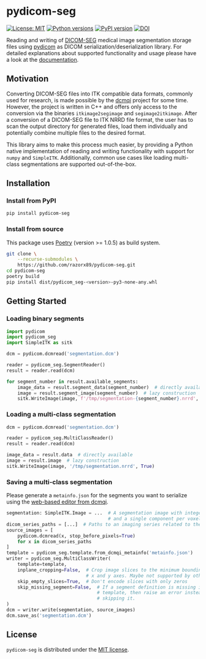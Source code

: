 # pydicom-seg

[![License: MIT](https://img.shields.io/badge/License-MIT-blue.svg)](https://opensource.org/licenses/MIT)
[![Python versions](https://img.shields.io/pypi/pyversions/pydicom-seg.svg)](https://img.shields.io/pypi/pyversions/pydicom-seg.svg)
[![PyPI version](https://badge.fury.io/py/pydicom-seg.svg)](https://badge.fury.io/py/pydicom-seg)
[![DOI](https://zenodo.org/badge/DOI/10.5281/zenodo.3899003.svg)](https://doi.org/10.5281/10.5281/zenodo.3899003)

Reading and writing of [DICOM-SEG](http://dicom.nema.org/medical/dicom/current/output/chtml/part03/sect_C.8.20.html) medical image segmentation storage files using [pydicom](https://github.com/pydicom/pydicom) as DICOM serialization/deserialization library. For detailed explanations about supported functionality and usage please have a look at the [documentation](https://razorx89.github.io/pydicom-seg).

## Motivation

Converting DICOM-SEG files into ITK compatible data formats, commonly used for
research, is made possible by the [dcmqi](https://github.com/QIICR/dcmqi)
project for some time. However, the project is written in C++ and offers only
access to the conversion via the binaries `itkimage2segimage` and
`segimage2itkimage`. After a conversion of a DICOM-SEG file to ITK NRRD file
format, the user has to scan the output directory for generated files, load
them individually and potentially combine multiple files to the desired format.

This library aims to make this process much easier, by providing a Python
native implementation of reading and writing functionality with support for
`numpy` and `SimpleITK`. Additionally, common use cases like loading
multi-class segmentations are supported out-of-the-box.

## Installation

### Install from PyPI

```bash
pip install pydicom-seg
```

### Install from source

This package uses [Poetry](https://python-poetry.org/) (version >= 1.0.5) as build system.

```bash
git clone \
    --recurse-submodules \
    https://github.com/razorx89/pydicom-seg.git
cd pydicom-seg
poetry build
pip install dist/pydicom_seg-<version>-py3-none-any.whl
```

## Getting Started

### Loading binary segments

```python
import pydicom
import pydicom_seg
import SimpleITK as sitk

dcm = pydicom.dcmread('segmentation.dcm')

reader = pydicom_seg.SegmentReader()
result = reader.read(dcm)

for segment_number in result.available_segments:
    image_data = result.segment_data(segment_number)  # directly available
    image = result.segment_image(segment_number)  # lazy construction
    sitk.WriteImage(image, f'/tmp/segmentation-{segment_number}.nrrd', True)
```

### Loading a multi-class segmentation

```python
dcm = pydicom.dcmread('segmentation.dcm')

reader = pydicom_seg.MultiClassReader()
result = reader.read(dcm)

image_data = result.data  # directly available
image = result.image  # lazy construction
sitk.WriteImage(image, '/tmp/segmentation.nrrd', True)
```

### Saving a multi-class segmentation

Please generate a `metainfo.json` for the segments you want to serialize using the
[web-based editor from dcmqi](http://qiicr.org/dcmqi/#/seg).

```python
segmentation: SimpleITK.Image = ...  # A segmentation image with integer data type
                                     # and a single component per voxel
dicom_series_paths = [...]  # Paths to an imaging series related to the segmentation
source_images = [
    pydicom.dcmread(x, stop_before_pixels=True)
    for x in dicom_series_paths
]
template = pydicom_seg.template.from_dcmqi_metainfo('metainfo.json')
writer = pydicom_seg.MultiClassWriter(
    template=template,
    inplane_cropping=False,  # Crop image slices to the minimum bounding box on 
                             # x and y axes. Maybe not supported by other frameworks.
    skip_empty_slices=True,  # Don't encode slices with only zeros
    skip_missing_segment=False,  # If a segment definition is missing in the
                                 # template, then raise an error instead of
                                 # skipping it.
)
dcm = writer.write(segmentation, source_images)
dcm.save_as('segmentation.dcm')
```

## License

`pydicom-seg` is distributed under the [MIT license](./LICENSE).